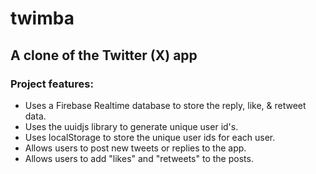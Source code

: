 # twimba

## A clone of the Twitter (X) app

### Project features:

- Uses a Firebase Realtime database to store the reply, like, & retweet data.
- Uses the uuidjs library to generate unique user id's.
- Uses localStorage to store the unique user ids for each user.
- Allows users to post new tweets or replies to the app.
- Allows users to add "likes" and "retweets" to the posts.

